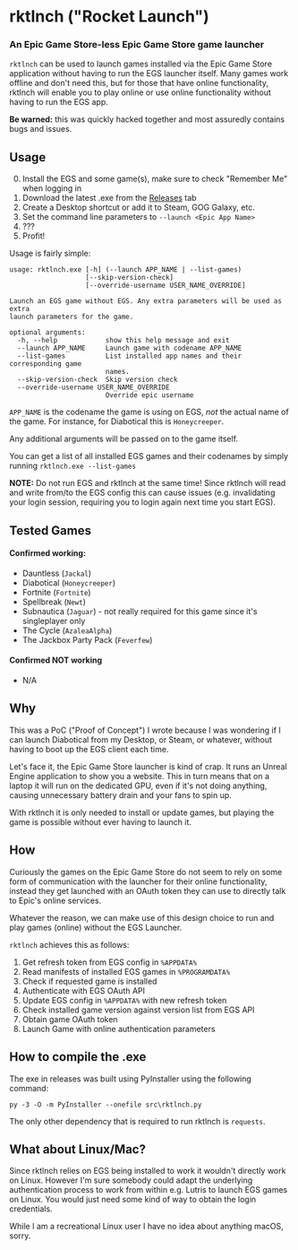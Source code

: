 # rktlnch ("Rocket Launch")
### An Epic Game Store-less Epic Game Store game launcher

`rktlnch` can be used to launch games installed via the Epic Game Store application without having to run the EGS launcher itself.
Many games work offline and don't need this, but for those that have online functionality, rktlnch will enable you to play online or use online functionality without having to run the EGS app.

**Be warned:** this was quickly hacked together and most assuredly contains bugs and issues.

## Usage

0. Install the EGS and some game(s), make sure to check "Remember Me" when logging in
1. Download the latest .exe from the [Releases](https://github.com/derrod/rktlnch/releases/latest) tab
2. Create a Desktop shortcut or add it to Steam, GOG Galaxy, etc.
3. Set the command line parameters to `--launch <Epic App Name>`
4. ???
5. Profit!

Usage is fairly simple:
```
usage: rktlnch.exe [-h] (--launch APP_NAME | --list-games)
                   [--skip-version-check]
                   [--override-username USER_NAME_OVERRIDE]

Launch an EGS game without EGS. Any extra parameters will be used as extra
launch parameters for the game.

optional arguments:
  -h, --help            show this help message and exit
  --launch APP_NAME     Launch game with codename APP_NAME
  --list-games          List installed app names and their corresponding game
                        names.
  --skip-version-check  Skip version check
  --override-username USER_NAME_OVERRIDE
                        Override epic username
```

`APP_NAME` is the codename the game is using on EGS, *not* the actual name of the game. For instance, for Diabotical this is `Honeycreeper`.

Any additional arguments will be passed on to the game itself.

You can get a list of all installed EGS games and their codenames by simply running `rktlnch.exe --list-games` 

**NOTE:** Do not run EGS and rktlnch at the same time! Since rktlnch will read and write from/to the EGS config this can cause issues (e.g. invalidating your login session, requiring you to login again next time you start EGS).

## Tested Games

#### Confirmed working:
 * Dauntless (`Jackal`)
 * Diabotical (`Honeycreeper`)
 * Fortnite (`Fortnite`)
 * Spellbreak (`Newt`)
 * Subnautica (`Jaguar`) - not really required for this game since it's singleplayer only
 * The Cycle (`AzaleaAlpha`)
 * The Jackbox Party Pack (`Feverfew`)
#### Confirmed **NOT** working
 * N/A

## Why

This was a PoC ("Proof of Concept") I wrote because I was wondering if I can launch Diabotical from my Desktop, or Steam, or whatever, without having to boot up the EGS client each time.

Let's face it, the Epic Game Store launcher is kind of crap. It runs an Unreal Engine application to show you a website.
This in turn means that on a laptop it will run on the dedicated GPU, even if it's not doing anything, causing unnecessary battery drain and your fans to spin up.

With rktlnch it is only needed to install or update games, but playing the game is possible without ever having to launch it.

## How

Curiously the games on the Epic Game Store do not seem to rely on some form of communication with the launcher for their online functionality, instead they get launched with an OAuth token they can use to directly talk to Epic's online services.

Whatever the reason, we can make use of this design choice to run and play games (online) without the EGS Launcher.

`rktlnch` achieves this as follows:
1. Get refresh token from EGS config in `%APPDATA%`
2. Read manifests of installed EGS games in `%PROGRAMDATA%`
3. Check if requested game is installed
4. Authenticate with EGS OAuth API
5. Update EGS config in `%APPDATA%` with new refresh token
6. Check installed game version against version list from EGS API
7. Obtain game OAuth token
8. Launch Game with online authentication parameters

## How to compile the .exe

The exe in releases was built using PyInstaller using the following command:
```
py -3 -O -m PyInstaller --onefile src\rktlnch.py
```
The only other dependency that is required to run rktlnch is `requests`.

## What about Linux/Mac?

Since rktlnch relies on EGS being installed to work it wouldn't directly work on Linux. However I'm sure somebody could adapt the underlying authentication process to work from within e.g. Lutris to launch EGS games on Linux. You would just need some kind of way to obtain the login credentials. 

While I am a recreational Linux user I have no idea about anything macOS, sorry.
